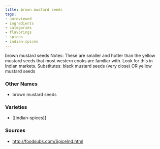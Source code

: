 ```yaml
---
title: brown mustard seeds
tags:
- unreviewed
- ingredients
- categories
- flavorings
- spices
- indian-spices
---
```

brown mustard seeds Notes: These are smaller and hotter than the yellow mustard seeds that most western cooks are familiar with. Look for this in Indian markets. Substitutes: black mustard seeds (very close) OR yellow mustard seeds

### Other Names

* brown mustard seeds

### Varieties

* [[indian-spices]]

### Sources
* http://foodsubs.com/SpiceInd.html

